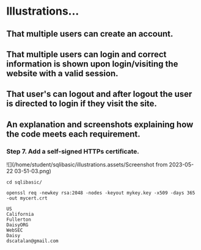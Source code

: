 # Illustrations...

## That multiple users can create an account.

## That multiple users can login and correct information is shown upon login/visiting the website with a valid session.

## That user's can logout and after logout the user is directed to login if they visit the site.

## An explanation and screenshots explaining how the code meets each requirement.

### Step 7. Add a self-signed HTTPs certificate.

![](/home/student/sqlibasic/illustrations.assets/Screenshot from 2023-05-22 03-51-03.png)

```shell
cd sqlibasic/

openssl req -newkey rsa:2048 -nodes -keyout mykey.key -x509 -days 365 -out mycert.crt
```

```shell
US
California
Fullerton
DaisyORG
WebSEC
Daisy
dscatalan@gmail.com
```

